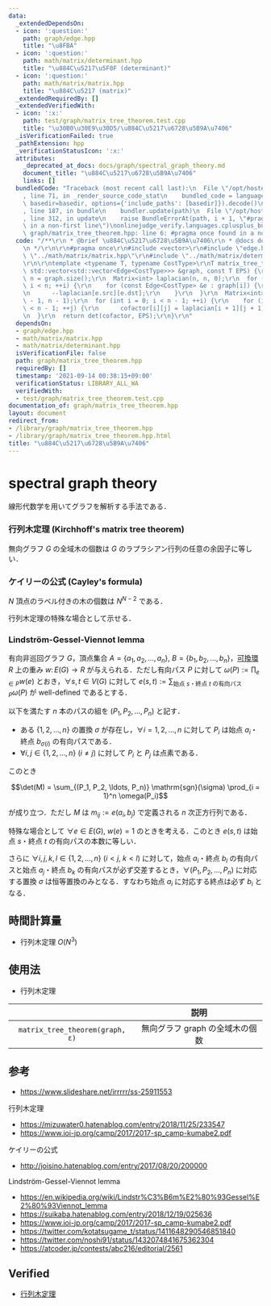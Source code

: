 ```yaml
---
data:
  _extendedDependsOn:
  - icon: ':question:'
    path: graph/edge.hpp
    title: "\u8FBA"
  - icon: ':question:'
    path: math/matrix/determinant.hpp
    title: "\u884C\u5217\u5F0F (determinant)"
  - icon: ':question:'
    path: math/matrix/matrix.hpp
    title: "\u884C\u5217 (matrix)"
  _extendedRequiredBy: []
  _extendedVerifiedWith:
  - icon: ':x:'
    path: test/graph/matrix_tree_theorem.test.cpp
    title: "\u30B0\u30E9\u30D5/\u884C\u5217\u6728\u5B9A\u7406"
  _isVerificationFailed: true
  _pathExtension: hpp
  _verificationStatusIcon: ':x:'
  attributes:
    _deprecated_at_docs: docs/graph/spectral_graph_theory.md
    document_title: "\u884C\u5217\u6728\u5B9A\u7406"
    links: []
  bundledCode: "Traceback (most recent call last):\n  File \"/opt/hostedtoolcache/Python/3.9.7/x64/lib/python3.9/site-packages/onlinejudge_verify/documentation/build.py\"\
    , line 71, in _render_source_code_stat\n    bundled_code = language.bundle(stat.path,\
    \ basedir=basedir, options={'include_paths': [basedir]}).decode()\n  File \"/opt/hostedtoolcache/Python/3.9.7/x64/lib/python3.9/site-packages/onlinejudge_verify/languages/cplusplus.py\"\
    , line 187, in bundle\n    bundler.update(path)\n  File \"/opt/hostedtoolcache/Python/3.9.7/x64/lib/python3.9/site-packages/onlinejudge_verify/languages/cplusplus_bundle.py\"\
    , line 312, in update\n    raise BundleErrorAt(path, i + 1, \"#pragma once found\
    \ in a non-first line\")\nonlinejudge_verify.languages.cplusplus_bundle.BundleErrorAt:\
    \ graph/matrix_tree_theorem.hpp: line 6: #pragma once found in a non-first line\n"
  code: "/**\r\n * @brief \u884C\u5217\u6728\u5B9A\u7406\r\n * @docs docs/graph/spectral_graph_theory.md\r\
    \n */\r\n\r\n#pragma once\r\n#include <vector>\r\n#include \"edge.hpp\"\r\n#include\
    \ \"../math/matrix/matrix.hpp\"\r\n#include \"../math/matrix/determinant.hpp\"\
    \r\n\r\ntemplate <typename T, typename CostType>\r\nT matrix_tree_theorem(const\
    \ std::vector<std::vector<Edge<CostType>>> &graph, const T EPS) {\r\n  const int\
    \ n = graph.size();\r\n  Matrix<int> laplacian(n, n, 0);\r\n  for (int i = 0;\
    \ i < n; ++i) {\r\n    for (const Edge<CostType> &e : graph[i]) {\r\n      ++laplacian[e.src][e.src];\r\
    \n      --laplacian[e.src][e.dst];\r\n    }\r\n  }\r\n  Matrix<int> cofactor(n\
    \ - 1, n - 1);\r\n  for (int i = 0; i < n - 1; ++i) {\r\n    for (int j = 0; j\
    \ < n - 1; ++j) {\r\n      cofactor[i][j] = laplacian[i + 1][j + 1];\r\n    }\r\
    \n  }\r\n  return det(cofactor, EPS);\r\n}\r\n"
  dependsOn:
  - graph/edge.hpp
  - math/matrix/matrix.hpp
  - math/matrix/determinant.hpp
  isVerificationFile: false
  path: graph/matrix_tree_theorem.hpp
  requiredBy: []
  timestamp: '2021-09-14 00:38:15+09:00'
  verificationStatus: LIBRARY_ALL_WA
  verifiedWith:
  - test/graph/matrix_tree_theorem.test.cpp
documentation_of: graph/matrix_tree_theorem.hpp
layout: document
redirect_from:
- /library/graph/matrix_tree_theorem.hpp
- /library/graph/matrix_tree_theorem.hpp.html
title: "\u884C\u5217\u6728\u5B9A\u7406"
---
```

# spectral graph theory

線形代数学を用いてグラフを解析する手法である．


### 行列木定理 (Kirchhoff's matrix tree theorem)

無向グラフ $G$ の全域木の個数は $G$ のラプラシアン行列の任意の余因子に等しい．


### ケイリーの公式 (Cayley's formula)

$N$ 頂点のラベル付きの木の個数は $N^{N - 2}$ である．

行列木定理の特殊な場合として示せる．


### Lindström-Gessel-Viennot lemma

有向非巡回グラフ $G$，頂点集合 $A = \lbrace a_1, a_2, \ldots, a_n \rbrace,\ B = \lbrace b_1, b_2, \ldots, b_n \rbrace$，[可換環](../../.verify-helper/docs/static/algebraic_structure.md) $R$ 上の重み $w \colon E(G) \to R$ が与えられる．ただし有向パス $P$ に対して $\omega(P) \mathrel{:=} \prod_{e \in P} w(e)$ とおき，$\forall s, t \in V(G)$ に対して $e(s, t) \mathrel{:=} \sum_{\text{始点 } s \text{・終点 } t \text{ の有向パス } P} \omega(P)$ が well-defined であるとする．

以下を満たす $n$ 本のパスの組を $(P_1, P_2, \ldots, P_n)$ と記す．

- ある $\lbrace 1, 2, \ldots, n \rbrace$ の置換 $\sigma$ が存在し，$\forall i = 1, 2, \ldots, n$ に対して $P_i$ は始点 $a_i$・終点 $b_{\sigma(i)}$ の有向パスである．
- $\forall i, j \in \lbrace 1, 2, \ldots, n \rbrace \ (i \neq j)$ に対して $P_i$ と $P_j$ は点素である．

このとき

$$\det(M) = \sum_{(P_1, P_2, \ldots, P_n)} \mathrm{sgn}(\sigma) \prod_{i = 1}^n \omega(P_i)$$

が成り立つ．ただし $M$ は $m_{ij} \mathrel{:=} e(a_i, b_j)$ で定義される $n$ 次正方行列である．

特殊な場合として $\forall e \in E(G),\ w(e) = 1$ のときを考える．このとき $e(s, t)$ は始点 $s$・終点 $t$ の有向パスの本数に等しい．

さらに $\forall i, j, k, l \in \lbrace 1, 2, \ldots, n \rbrace \ (i < j,\ k < l)$ に対して，始点 $a_i$・終点 $b_l$ の有向パスと始点 $a_j$・終点 $b_k$ の有向パスが必ず交差するとき，$\forall (P_1, P_2, \ldots, P_n)$ に対応する置換 $\sigma$ は恒等置換のみとなる．すなわち始点 $a_i$ に対応する終点は必ず $b_i$ となる．


## 時間計算量

- 行列木定理 $O(N^3)$


## 使用法

- 行列木定理

||説明|
|:--:|:--:|
|`matrix_tree_theorem(graph, ε)`|無向グラフ $\mathrm{graph}$ の全域木の個数|


## 参考

- https://www.slideshare.net/irrrrr/ss-25911553

行列木定理
- https://mizuwater0.hatenablog.com/entry/2018/11/25/233547
- https://www.ioi-jp.org/camp/2017/2017-sp_camp-kumabe2.pdf

ケイリーの公式
- http://joisino.hatenablog.com/entry/2017/08/20/200000

Lindström-Gessel-Viennot lemma
- https://en.wikipedia.org/wiki/Lindstr%C3%B6m%E2%80%93Gessel%E2%80%93Viennot_lemma
- https://suikaba.hatenablog.com/entry/2018/12/19/025636
- https://www.ioi-jp.org/camp/2017/2017-sp_camp-kumabe2.pdf
- https://twitter.com/kotatsugame_t/status/1411648290546851840
- https://twitter.com/noshi91/status/1432074841675362304
- https://atcoder.jp/contests/abc216/editorial/2561


## Verified

- [行列木定理](https://atcoder.jp/contests/jsc2021/submissions/21877707)
